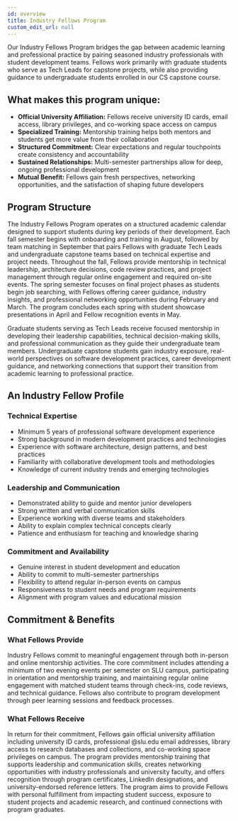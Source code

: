```yaml
---
id: overview
title: Industry Fellows Program
custom_edit_url: null
---
```


Our Industry Fellows Program bridges the gap between academic learning and professional practice by pairing seasoned industry professionals with student development teams. Fellows work primarily with graduate students who serve as Tech Leads for capstone projects, while also providing guidance to undergraduate students enrolled in our CS capstone course.

## What makes this program unique:

- **Official University Affiliation:** Fellows receive university ID cards, email access, library privileges, and co-working space access on campus
- **Specialized Training:** Mentorship training helps both mentors and students get more value from their collaboration
- **Structured Commitment:** Clear expectations and regular touchpoints create consistency and accountability
- **Sustained Relationships:** Multi-semester partnerships allow for deep, ongoing professional development
- **Mutual Benefit:** Fellows gain fresh perspectives, networking opportunities, and the satisfaction of shaping future developers

## Program Structure

The Industry Fellows Program operates on a structured academic calendar designed to support students during key periods of their development. Each fall semester begins with onboarding and training in August, followed by team matching in September that pairs Fellows with graduate Tech Leads and undergraduate capstone teams based on technical expertise and project needs. Throughout the fall, Fellows provide mentorship in technical leadership, architecture decisions, code review practices, and project management through regular online engagement and required on-site events. The spring semester focuses on final project phases as students begin job searching, with Fellows offering career guidance, industry insights, and professional networking opportunities during February and March. The program concludes each spring with student showcase presentations in April and Fellow recognition events in May.

Graduate students serving as Tech Leads receive focused mentorship in developing their leadership capabilities, technical decision-making skills, and professional communication as they guide their undergraduate team members. Undergraduate capstone students gain industry exposure, real-world perspectives on software development practices, career development guidance, and networking connections that support their transition from academic learning to professional practice.

## An Industry Fellow Profile

### Technical Expertise

- Minimum 5 years of professional software development experience
- Strong background in modern development practices and technologies
- Experience with software architecture, design patterns, and best practices
- Familiarity with collaborative development tools and methodologies
- Knowledge of current industry trends and emerging technologies

### Leadership and Communication

- Demonstrated ability to guide and mentor junior developers
- Strong written and verbal communication skills
- Experience working with diverse teams and stakeholders
- Ability to explain complex technical concepts clearly
- Patience and enthusiasm for teaching and knowledge sharing

### Commitment and Availability

- Genuine interest in student development and education
- Ability to commit to multi-semester partnerships
- Flexibility to attend regular in-person events on campus
- Responsiveness to student needs and program requirements
- Alignment with program values and educational mission

## Commitment & Benefits

### What Fellows Provide

Industry Fellows commit to meaningful engagement through both in-person and online mentorship activities. The core commitment includes attending a minimum of two evening events per semester on SLU campus, participating in orientation and mentorship training, and maintaining regular online engagement with matched student teams through check-ins, code reviews, and technical guidance. Fellows also contribute to program development through peer learning sessions and feedback processes.

### What Fellows Receive

In return for their commitment, Fellows gain official university affiliation including university ID cards, professional @slu.edu email addresses, library access to research databases and collections, and co-working space privileges on campus. The program provides mentorship training that supports leadership and communication skills, creates networking opportunities with industry professionals and university faculty, and offers recognition through program certificates, LinkedIn designations, and university-endorsed reference letters. The program aims to provide Fellows with personal fulfillment from impacting student success, exposure to student projects and academic research, and continued connections with program graduates.